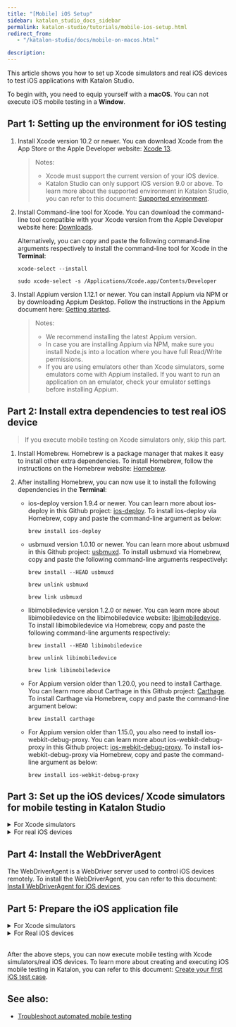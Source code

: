 ```yaml
---
title: "[Mobile] iOS Setup"
sidebar: katalon_studio_docs_sidebar
permalink: katalon-studio/tutorials/mobile-ios-setup.html
redirect_from:
   - "/katalon-studio/docs/mobile-on-macos.html"

description:
---
```

   
This article shows you how to set up Xcode simulators and real iOS devices to test iOS applications with Katalon Studio.

To begin with, you need to equip yourself with a **macOS**. You can not execute iOS mobile testing in a **Window**.
## Part 1: Setting up the environment for iOS testing

1. Install Xcode version 10.2 or newer. You can download Xcode from the App Store or the Apple Developer website: [Xcode 13](https://developer.apple.com/xcode/).

   > Notes:
   >
   > * Xcode must support the current version of your iOS device.
   > * Katalon Studio can only support iOS version 9.0 or above. To learn more about the supported environment in Katalon Studio, you can refer to this document: [Supported environment](https://docs.katalon.com/katalon-studio/docs/supported-environments.html#mobile).

2. Install Command-line tool for Xcode. You can download the command-line tool compatible with your Xcode version from the Apple Developer website here: [Downloads](https://developer.apple.com/download/all/).

   Alternatively, you can copy and paste the following command-line arguments respectively to install the command-line tool for Xcode in the **Terminal**:

      `xcode-select --install`

      `sudo xcode-select -s /Applications/Xcode.app/Contents/Developer`

3. Install Appium version 1.12.1 or newer. You can install Appium via NPM or by downloading Appium Desktop. Follow the instructions in the Appium document here: [Getting started](http://appium.io/docs/en/about-appium/getting-started/#installing-appium).

   > Notes:
   > * We recommend installing the latest Appium version.
   > * In case you are installing Appium via NPM, make sure you install Node.js into a location where you have full Read/Write permissions.
   > * If you are using emulators other than Xcode simulators, some emulators come with Appium installed. If you want to run an application on an emulator, check your emulator settings before installing Appium.
## Part 2: Install extra dependencies to test real iOS device

> If you execute mobile testing on Xcode simulators only, skip this part.

1. Install Homebrew. Homebrew is a package manager that makes it easy to install other extra dependencies. To install Homebrew, follow the instructions on the Homebrew website: [Homebrew](https://brew.sh/).

2. After installing Homebrew, you can now use it to install the following dependencies in the **Terminal**:

   - ios-deploy version 1.9.4 or newer. You can learn more about ios-deploy in this Github project: [ios-deploy](https://github.com/ios-control/ios-deploy). To install ios-deploy via Homebrew, copy and paste the command-line argument as below:

      `brew install ios-deploy`

   - usbmuxd version 1.0.10 or newer. You can learn more about usbmuxd in this Github project: [usbmuxd](https://github.com/libimobiledevice/usbmuxd). To install usbmuxd via Homebrew, copy and paste the following command-line arguments respectively:

      `brew install --HEAD usbmuxd`

      `brew unlink usbmuxd`

      `brew link usbmuxd`

   - libimobiledevice version 1.2.0 or newer. You can learn more about libimobiledevice on the libimobiledevice website: [libimobiledevice](https://libimobiledevice.org/). To install libimobiledevice via Homebrew, copy and paste the following command-line arguments respectively:
         
      `brew install --HEAD libimobiledevice`

      `brew unlink libimobiledevice`

      `brew link libimobiledevice`

   - For Appium version older than 1.20.0, you need to install Carthage. You can learn more about Carthage in this Github project: [Carthage](https://github.com/Carthage/Carthage). To install Carthage via Homebrew, copy and paste the command-line argument below:

      `brew install carthage`

   - For Appium version older than 1.15.0, you also need to install ios-webkit-debug-proxy. You can learn more about ios-webkit-debug-proxy in this Github project: [ios-webkit-debug-proxy](https://github.com/google/ios-webkit-debug-proxy). To install ios-webkit-debug-proxy via Homebrew, copy and paste the command-line argument as below:

      `brew install ios-webkit-debug-proxy`
## Part 3: Set up the iOS devices/ Xcode simulators for mobile testing in Katalon Studio

<details><summary>For Xcode simulators</summary>

   After installing Xcode, Katalon automatically recognizes Xcode simulators as iOS devices. To check whether Katalon successfully recognizes Xcode simulators, on the main toolbar, select the **iOS** device in the dropdown list next to **Run**.
   
   <img src="https://github.com/katalon-studio/docs-images/raw/master/katalon-studio/docs/mobile-recorder-76/iOS/KS-IOS-lists-of-xcode-simulators.png" width="30%" alt="Katalon recognizes Xcode simulators">
   
   You should see a list of pre-installed Xcode simulators appearing as iOS devices. You can now move on to [Part 4: Install the WebDriverAgent](https://docs.katalon.com//katalon-studio/docs/mobile-on-macos.html/#part-4-install-the-webdriveragent).

   <img src="https://github.com/katalon-studio/docs-images/raw/master/katalon-studio/docs/mobile-recorder-76/iOS/KS-iOS-Katalon-regconizes-simulators.png" width="50%" alt="Katalon recognizes Xcode simulators">

   
</details>

<details><summary>For real iOS devices</summary>

1. Any device for development with Xcode must be listed in the Apple developer portal. To learn about listing your device in Apple Developer Portal, you can refer to the wikiHow document here: [How to Add a New Device to Your Apple Developer Portal](https://www.wikihow.com/Add-a-New-Device-to-Your-Apple-Developer-Portal).
2. In **Xcode > Preferences > Account**, click *Add* (+) to enter your Mobile Developer Apple ID and password.
3. Connect your iOS devices to your computer via a USB cable. Confirm to accept or trust the phone.
4. To enable **UI Automation** on the device, navigate to **Settings > Developer**. In the **UI Automation** section, turn on the setting for **Enable UI Automation**.
5. If you want to execute your tests using Safari on iOS (mobile browser), you will need to enable the following settings in **Settings > Safari > Advanced**:

    - JavaScript
    - Web Inspector
    - Remote Automation

   <img src="https://github.com/katalon-studio/docs-images/raw/master/katalon-studio/docs/mobile-recorder-76/iOS/KS-IOS-Safari-Web-Inspector.png" width="40%" alt="Turn on Safari Web Inspector on iOS mobile">

</details>

## Part 4: Install the WebDriverAgent

The WebDriverAgent is a WebDriver server used to control iOS devices remotely. To install the WebDriverAgent, you can refer to this document: [Install WebDriverAgent for iOS devices](https://docs.katalon.com/katalon-studio/docs/installing-webdriveragent-for-ios-devices.html#setting-up-the-ios-device).
## Part 5: Prepare the iOS application file

<details><summary>For Xcode simulators</summary>

To execute mobile testing with Xcode simulators, you need to prepare an `.app` file.
To get the `.app` file from the Xcode project, go to `~/Library/Developer/Xcode/DerivedData/{app name}/Build/Products/{scheme}-iphonesimulator/{app name}.app`. 

> Notes:
> 
> To quickly search for the `DerivedData` folder, copy and paste the following path `~/Library/Developer/Xcode/DerivedData` into the **Spotlight**. 

For example: To find the `app` file from the **Coffee Timer** project, go to `~/Library/Developer/Xcode/DerivedData/Coffee Timer/Build/Products/Debug-iphonesimulator/Coffee Timer.app`.

</details>

<details><summary>For Real iOS devices</summary>

To execute mobile testing with real iOS devices, you need to:

1. Prepare the `.ipa` file. Follow these steps:
   
   > If you already have the `.ipa` file built and signed, skip this step.

   - Open the project file with Xcode. For example, to open `Coffee Timer.xcodeproj`:

      From where you store the project > **App** > **Your-First-iOS-App** > **Coffee Timer**. Double-click the `Coffee Timer.xcodeproj` file.

      <img src="https://github.com/katalon-studio/docs-images/raw/master/katalon-studio/docs/mobile-recorder-76/iOS/open-xcode-file.png" width=50%>

   - After opening the project in Xcode, select an iOS device to launch the apps.

      <img src="https://github.com/katalon-studio/docs-images/raw/master/katalon-studio/docs/mobile-recorder-76/iOS/select-device.png" width=35%>

   - In the **General** tab, set deployment iOS version and select device type in the **Deployment Info** section.

      <img src="https://github.com/katalon-studio/docs-images/raw/master/katalon-studio/docs/mobile-recorder-76/iOS/deployment.png" width=45%>

   - Switch to the **Signing & Capabilities** tab, check the **Automatically manage signing** box, then choose a team added added before.

   - To build the `.ipa` file, click **Product > Build**. 

   - To export the `.ipa` file, click **Product > Archive**. Follow the instructions to get the `Coffee Timer.ipa` file.

      <img src="https://github.com/katalon-studio/docs-images/raw/master/katalon-studio/docs/mobile-recorder-76/iOS/export.gif" width=70%>

2. Verify the `.ipa` file, follow these steps:

   - Navigate to **Window > Devices** in Xcode.
   - Choose your device from the **Devices** list.
   - Click *Add* (+) to browse the `.ipa` file.

      <img src="https://github.com/katalon-studio/docs-images/raw/master/katalon-studio/docs/mobile-on-macos/image2016-8-8-143A313A5.png" width=60%>
      
   - Once installed successfully, the application appears in the **Installed Apps** section.  

      <img src="https://github.com/katalon-studio/docs-images/raw/master/katalon-studio/docs/mobile-on-macos/image2016-8-8-143A313A14.png" width=60%>

</details>
&nbsp;

After the above steps, you can now execute mobile testing with Xcode simulators/real iOS devices. To learn more about creating and executing iOS mobile testing in Katalon, you can refer to this document: [Create your first iOS test case](https://docs.katalon.com/katalon-studio/tutorials/mobile-create-ios-test-case.html).
## See also:

   * [Troubleshoot automated mobile testing](https://docs.katalon.com/katalon-studio/docs/troubleshooting-automated-mobile-testing.html)
